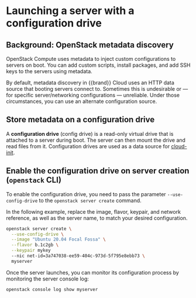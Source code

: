# Launching a server with a configuration drive


## Background: OpenStack metadata discovery

OpenStack Compute uses metadata to inject custom configurations to
servers on boot. You can add custom scripts, install packages, and
add SSH keys to the servers using metadata.

By default, metadata discovery in {{brand}} Cloud uses an HTTP
data source that booting servers connect to. Sometimes this is
undesirable or — for specific server/networking configurations —
unreliable. Under those circumstances, you can use an alternate
configuration source.


## Store metadata on a configuration drive

A **configuration drive** (config drive) is a read-only virtual drive
that is attached to a server during boot. The server can then
mount the drive and read files from it. Configuration drives are used
as a data source for
[cloud-init](https://cloudinit.readthedocs.io/en/latest/).


## Enable the configuration drive on server creation (`openstack` CLI)

To enable the configuration drive, you need to pass the parameter
`--use-config-drive` to the `openstack server create` command.

In the following example, replace the image, flavor, keypair, and
network reference, as well as the server name, to match your desired
configuration.

```bash
openstack server create \
  --use-config-drive \
  --image "Ubuntu 20.04 Focal Fossa" \
  --flavor b.1c2gb \
  --keypair mykey
  --nic net-id=3a747038-ee59-404c-973d-5f795e8ebb73 \
  myserver
```

Once the server launches, you can monitor its configuration process
by monitoring the server console log:

```bash
openstack console log show myserver
```

